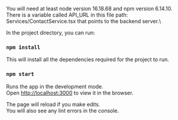 You will need at least node version 16.18.68 and npm version 6.14.10.\
There is a variable called API_URL in this file path: Services/ContactService.tsx that points to the backend server.\

In the project directory, you can run:
### `npm install`
This will install all the dependencies required for the project to run.

### `npm start`
Runs the app in the development mode.\
Open [http://localhost:3000](http://localhost:3000) to view it in the browser.

The page will reload if you make edits.\
You will also see any lint errors in the console.

